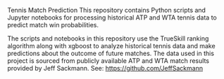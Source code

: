 Tennis Match Prediction
This repository contains Python scripts and Jupyter notebooks for processing historical ATP and WTA tennis data to predict match win probabilities.

The scripts and notebooks in this repository use the TrueSkill ranking algorithm along with xgboost to analyze historical tennis data and make predictions about the outcome of future matches. The data used in this project is sourced from publicly available ATP and WTA match results provided by Jeff Sackmann. See: https://github.com/JeffSackmann